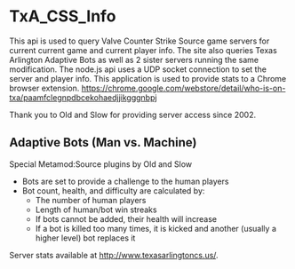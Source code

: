 # TxA_CSS_Info


This api  is used to query Valve Counter Strike Source game servers for current current game and current player info.
The site also queries Texas Arlington Adaptive Bots as well as 2 sister servers running the same modification. 
The node.js api uses a UDP socket connection to set the server and player info.  This application is used to provide stats to a Chrome browser extension. https://chrome.google.com/webstore/detail/who-is-on-txa/paamfclegnpdbcekohaedjjikgggnbpj


Thank you to Old and Slow for providing server access since 2002.

## Adaptive Bots (Man vs. Machine)
Special Metamod:Source plugins by Old and Slow

* Bots are set to provide a challenge to the human players
* Bot count, health, and difficulty are calculated by:
    * The number of human players
    * Length of human/bot win streaks
    * If bots cannot be added, their health will increase
    * If a bot is killed too many times, it is kicked and another (usually a higher level) bot replaces it

Server stats available at http://www.texasarlingtoncs.us/.
